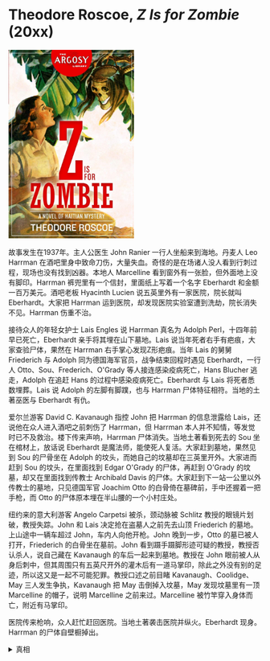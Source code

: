 # Theodore Roscoe, <i>Z Is for Zombie</i> (20xx)

<img src=images/1937_cover.jpg width=250/>

故事发生在1937年。主人公医生 John Ranier 一行人坐船来到海地。丹麦人 Leo Harrman 在酒吧里身中致命刀伤，大量失血。奇怪的是在场诸人没人看到行刺过程，现场也没有找到凶器。本地人 Marcelline 看到窗外有一张脸，但外面地上没有脚印。Harrman 裤兜里有一个信封，里面纸上写着一个名字 Eberhardt 和金额一百万美元。酒吧老板 Hyacinth Lucien 说五英里外有一家医院，院长就叫 Eberhardt。大家把 Harrman 运到医院，却发现医院实验室遭到洗劫，院长消失不见。Harrman 伤重不治。

接待众人的年轻女护士 Lais Engles 说 Harrman 真名为 Adolph Perl，十四年前早已死亡，Eberhardt 亲手将其埋在山下墓地。Lais 说当年死者右手有疤痕，大家查验尸体，果然在 Harrman 右手掌心发现Z形疤痕。当年 Lais 的舅舅 Friederich 与 Adolph 同为德国海军官员，战争结束回程时遇见 Eberhardt，一行人 Otto、Sou、Frederich、O'Grady 等人接连感染疫病死亡，Hans Blucher 逃走，Adolph 在追赶 Hans 的过程中感染疫病死亡。Eberhardt 与 Lais 将死者悉数埋葬。Lais 说 Adolph 的左脚有脚蹼，也与 Harrman 尸体特征相符。当地的土著巫医与 Eberhardt 有仇。

爱尔兰游客 David C. Kavanaugh 指控 John 把 Harrman 的信息泄露给 Lais，还说他在众人进入酒吧之前刺伤了 Harrman，但 Harrman 本人并不知情，等发觉时已不及救治。楼下传来声响，Harrman 尸体消失。当地土著看到死去的 Sou 坐在棺材上，放话说 Eberhardt 是魔法师，能使死人复活。大家赶到墓地，果然见到 Sou 的尸骨坐在 Adolph 的坟头，而她自己的坟墓却在三英里开外。大家进而赶到 Sou 的坟头，在里面找到 Edgar O'Grady 的尸体，再赶到 O'Grady 的坟墓，却又在里面找到传教士 Archibald Davis 的尸体。大家赶到下一站一公里以外传教士的墓地，只见德国军官 Joachim Otto 的白骨倚在墓碑前，手中还握着一把手枪，而 Otto 的尸体原本埋在半山腰的一个小村庄处。

纽约来的意大利游客 Angelo Carpetsi 被杀，颈动脉被 Schlitz 教授的眼镜片划破，教授失踪。John 和 Lais 决定抢在盗墓人之前先去山顶 Friederich 的墓地。上山途中一辆车超过 John，车内人向他开枪。John 晚到一步，Otto 的墓已被人打开，Friederich 的白骨坐在墓前。John 看到蹑手蹑脚形迹可疑的教授，教授否认杀人，说自己藏在 Kavanaugh 的车后一起来到墓地。教授在 John 眼前被人从身后刺中，但其周围只有五英尺开外的灌木后有一道马掌印，除此之外没有别的足迹，所以这又是一起不可能犯罪。教授口述之前目睹 Kavanaugh、Coolidge、May 三人发生争执，Kavanaugh 把 May 击倒掉入坟墓，May 发现坟墓里有一顶 Marcelline 的帽子，说明 Marcelline 之前来过。Marcelline 被竹竿穿入身体而亡，附近有马掌印。

医院传来枪响，众人赶忙赶回医院。当地土著袭击医院并纵火。Eberhardt 现身。Harrman 的尸体自壁橱掉出。

<details><summary>真相</summary>
Adolph Perl 的棺材里藏有价值一百万美元的珠宝。当年
</details>
